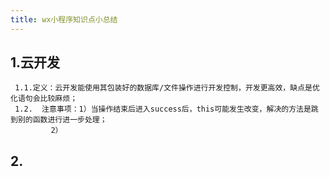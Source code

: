 ```yaml
---
title: wx小程序知识点小总结
---
```


## 1.云开发
     1.1.定义：云开发能使用其包装好的数据库/文件操作进行开发控制，开发更高效，缺点是优化语句会比较麻烦；
     1.2.  注意事项：1）当操作结束后进入success后，this可能发生改变，解决的方法是跳到别的函数进行进一步处理；
             2）
## 2.
